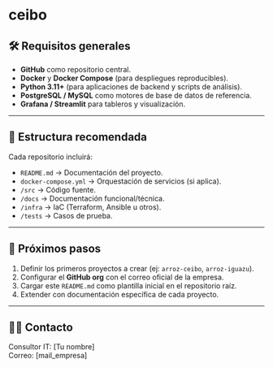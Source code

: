# ceibo

## 🛠️ Requisitos generales
- **GitHub** como repositorio central.
- **Docker** y **Docker Compose** (para despliegues reproducibles).
- **Python 3.11+** (para aplicaciones de backend y scripts de análisis).
- **PostgreSQL / MySQL** como motores de base de datos de referencia.
- **Grafana / Streamlit** para tableros y visualización.

---

## 📑 Estructura recomendada
Cada repositorio incluirá:

- `README.md` → Documentación del proyecto.
- `docker-compose.yml` → Orquestación de servicios (si aplica).
- `/src` → Código fuente.
- `/docs` → Documentación funcional/técnica.
- `/infra` → IaC (Terraform, Ansible u otros).
- `/tests` → Casos de prueba.

---

## 📌 Próximos pasos
1. Definir los primeros proyectos a crear (ej: `arroz-ceibo`, `arroz-iguazu`).
2. Configurar el **GitHub org** con el correo oficial de la empresa.
3. Cargar este `README.md` como plantilla inicial en el repositorio raíz.
4. Extender con documentación específica de cada proyecto.

---

## 👨‍💻 Contacto
Consultor IT: [Tu nombre]  
Correo: [mail_empresa]  
